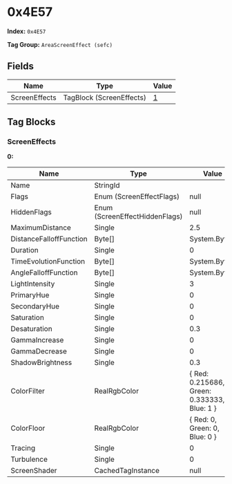 # 0x4E57

**Index:** ```0x4E57```

**Tag Group:** ```AreaScreenEffect (sefc)```

## Fields

Name	| Type	| Value
---	|---	|---	|
ScreenEffects	|TagBlock (ScreenEffects)	|[1](#screeneffects)


## Tag Blocks

### ScreenEffects

**0:**

Name	| Type	| Value
---	|---	|---	|
Name	|StringId	|
Flags	|Enum (ScreenEffectFlags)	|null
HiddenFlags	|Enum (ScreenEffectHiddenFlags)	|null
MaximumDistance	|Single	|2.5
DistanceFalloffFunction	|Byte[]	|System.Byte[]
Duration	|Single	|0
TimeEvolutionFunction	|Byte[]	|System.Byte[]
AngleFalloffFunction	|Byte[]	|System.Byte[]
LightIntensity	|Single	|3
PrimaryHue	|Single	|0
SecondaryHue	|Single	|0
Saturation	|Single	|0
Desaturation	|Single	|0.3
GammaIncrease	|Single	|0
GammaDecrease	|Single	|0
ShadowBrightness	|Single	|0.3
ColorFilter	|RealRgbColor	|{ Red: 0.215686, Green: 0.333333, Blue: 1 }
ColorFloor	|RealRgbColor	|{ Red: 0, Green: 0, Blue: 0 }
Tracing	|Single	|0
Turbulence	|Single	|0
ScreenShader	|CachedTagInstance	|null


